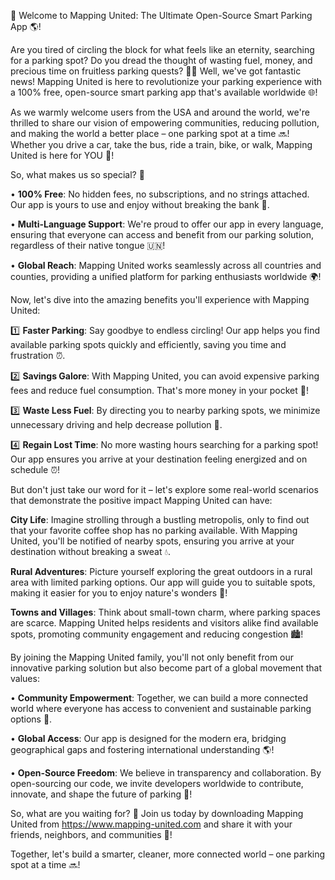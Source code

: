 🚀 Welcome to Mapping United: The Ultimate Open-Source Smart Parking App 🌎!

Are you tired of circling the block for what feels like an eternity, searching for a parking spot? Do you dread the thought of wasting fuel, money, and precious time on fruitless parking quests? 🚗💸 Well, we've got fantastic news! Mapping United is here to revolutionize your parking experience with a 100% free, open-source smart parking app that's available worldwide 🌐!

As we warmly welcome users from the USA and around the world, we're thrilled to share our vision of empowering communities, reducing pollution, and making the world a better place – one parking spot at a time 🔜! Whether you drive a car, take the bus, ride a train, bike, or walk, Mapping United is here for YOU 🌈!

So, what makes us so special? 🤔

• **100% Free**: No hidden fees, no subscriptions, and no strings attached. Our app is yours to use and enjoy without breaking the bank 💸.

• **Multi-Language Support**: We're proud to offer our app in every language, ensuring that everyone can access and benefit from our parking solution, regardless of their native tongue 🇺🇳!

• **Global Reach**: Mapping United works seamlessly across all countries and counties, providing a unified platform for parking enthusiasts worldwide 🌍!

Now, let's dive into the amazing benefits you'll experience with Mapping United:

1️⃣ **Faster Parking**: Say goodbye to endless circling! Our app helps you find available parking spots quickly and efficiently, saving you time and frustration ⏰.

2️⃣ **Savings Galore**: With Mapping United, you can avoid expensive parking fees and reduce fuel consumption. That's more money in your pocket 💸!

3️⃣ **Waste Less Fuel**: By directing you to nearby parking spots, we minimize unnecessary driving and help decrease pollution 🌟.

4️⃣ **Regain Lost Time**: No more wasting hours searching for a parking spot! Our app ensures you arrive at your destination feeling energized and on schedule ⏰!

But don't just take our word for it – let's explore some real-world scenarios that demonstrate the positive impact Mapping United can have:

**City Life**: Imagine strolling through a bustling metropolis, only to find out that your favorite coffee shop has no parking available. With Mapping United, you'll be notified of nearby spots, ensuring you arrive at your destination without breaking a sweat 💧.

**Rural Adventures**: Picture yourself exploring the great outdoors in a rural area with limited parking options. Our app will guide you to suitable spots, making it easier for you to enjoy nature's wonders 🌄!

**Towns and Villages**: Think about small-town charm, where parking spaces are scarce. Mapping United helps residents and visitors alike find available spots, promoting community engagement and reducing congestion 🏙️!

By joining the Mapping United family, you'll not only benefit from our innovative parking solution but also become part of a global movement that values:

• **Community Empowerment**: Together, we can build a more connected world where everyone has access to convenient and sustainable parking options 💪.

• **Global Access**: Our app is designed for the modern era, bridging geographical gaps and fostering international understanding 🌎!

• **Open-Source Freedom**: We believe in transparency and collaboration. By open-sourcing our code, we invite developers worldwide to contribute, innovate, and shape the future of parking 🚀!

So, what are you waiting for? 🤔 Join us today by downloading Mapping United from https://www.mapping-united.com and share it with your friends, neighbors, and communities 💬!

Together, let's build a smarter, cleaner, more connected world – one parking spot at a time 🔜!
